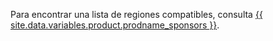 Para encontrar una lista de regiones compatibles, consulta [{{ site.data.variables.product.prodname_sponsors }}](https://github.com/sponsors).
